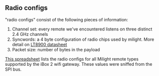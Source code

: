 ## Radio configs

"radio configs" consist of the following pieces of information:

1. Channel set: every remote we've encountered listens on three distinct 2.4 GHz channels
2. Syncwords: a 4 byte configuration of radio chips used by milight.  More detail on [LT8900 datasheet](https://wenku.baidu.com/view/12a4cdd381c758f5f61f67ae.html)
3. Packet size: number of bytes in the payload

[This spreadsheet](https://docs.google.com/spreadsheets/d/1eMNn5HmMzNc0LgRBQlcnDYeE7KKCKBPMd15dMbIpqfM/edit#gid=0) lists the radio configs for all Milight remote types supported by the iBox 2 wifi gateway.  These values were sniffed from the SPI bus.